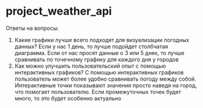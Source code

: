 # project_weather_api
Ответы на вопросы: 
1) Какие графики лучше всего подходят для визуализации погодных данных? Если у нас 1 день, то лучше подойдет столбчатая диаграмма. Если от нас просят данные о 3 или 5 днях, то лучше сравнивать по точечному графику для каждого дня у городов
2) Как можно улучшить пользовательский опыт с помощью интерактивных графиков?
С помощью интерактивных графиков пользователь может более удобно сравнивать погоду между собой. Интерактивные точки показывают значения просто наведя на город, что помогает пользователю. Если промежуточных точек будет много, то это будет особенно актуально